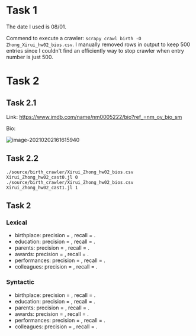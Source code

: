 # Task 1
The date I used is 08/01.

Commend to execute a crawler: `scrapy crawl birth -O Zhong_Xirui_hw02_bios.csv`.
I manually removed rows in output to keep 500 entries since I couldn't find an efficiently way to stop crawler when entry number is just 500. 

# Task 2

## Task 2.1

Link: https://www.imdb.com/name/nm0005222/bio?ref_=nm_ov_bio_sm

Bio:

![image-20210202161615940](/Users/trevor/Google_Drive/Notes/_resources/image-20210202161615940.png)

## Task 2.2
`./source/birth_crawler/Xirui_Zhong_hw02_bios.csv Xirui_Zhong_hw02_cast0.jl 0`
`./source/birth_crawler/Xirui_Zhong_hw02_bios.csv Xirui_Zhong_hw02_cast1.jl 1`

## Task 2

### Lexical
- birthplace: precision = , recall = .
- education: precision = , recall = .
- parents: precision = , recall = .
- awards: precision = , recall = .
- performances: precision = , recall = .
- colleagues: precision = , recall = .

### Syntactic
- birthplace: precision = , recall = .
- education: precision = , recall = .
- parents: precision = , recall = .
- awards: precision = , recall = .
- performances: precision = , recall = .
- colleagues: precision = , recall = .